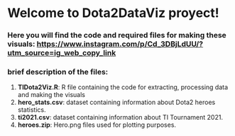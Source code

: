 # Welcome to Dota2DataViz proyect!
### Here you will find the code and required files for making these visuals: https://www.instagram.com/p/Cd_3DBjLdUU/?utm_source=ig_web_copy_link
### brief description of the files:
1. **TIDota2Viz.R**: R file containing the code for extracting, processing data and making the visuals
2. **hero_stats.csv**: dataset containing information about Dota2 heroes statistics.
3. **ti2021.csv**: dataset containing information about TI Tournament 2021.
4. **heroes.zip**: Hero.png files used for plotting purposes.

